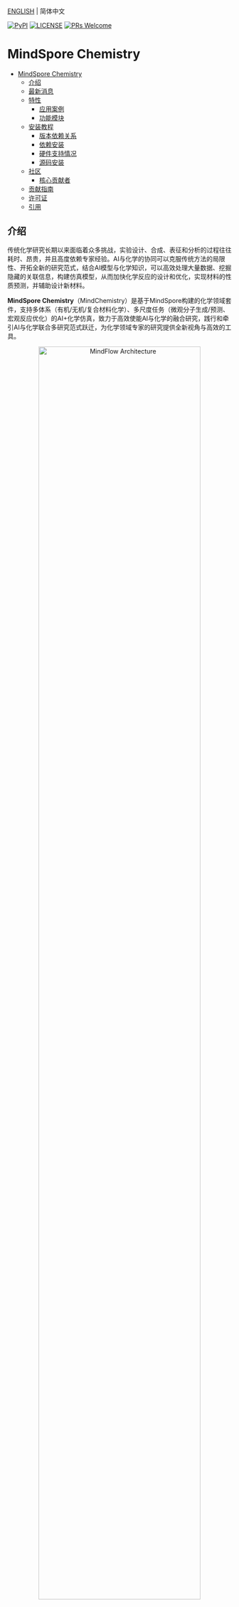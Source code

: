 [ENGLISH](README.md) | 简体中文

[![PyPI](https://badge.fury.io/py/mindspore.svg)](https://badge.fury.io/py/mindspore)
[![LICENSE](https://img.shields.io/github/license/mindspore-ai/mindspore.svg?style=flat-square)](https://github.com/mindspore-ai/mindspore/blob/master/LICENSE)
[![PRs Welcome](https://img.shields.io/badge/PRs-welcome-brightgreen.svg?style=flat-square)](https://gitee.com/mindspore/mindscience/pulls)

# MindSpore Chemistry

- [MindSpore Chemistry](#mindspore-chemistry)
    - [介绍](#介绍)
    - [最新消息](#最新消息)
    - [特性](#特性)
        - [应用案例](#应用案例)
        - [功能模块](#功能模块)
    - [安装教程](#安装教程)
        - [版本依赖关系](#版本依赖关系)
        - [依赖安装](#依赖安装)
        - [硬件支持情况](#硬件支持情况)
        - [源码安装](#源码安装)
    - [社区](#社区)
        - [核心贡献者](#核心贡献者)
    - [贡献指南](#贡献指南)
    - [许可证](#许可证)
    - [引用](#引用)

## 介绍

传统化学研究长期以来面临着众多挑战，实验设计、合成、表征和分析的过程往往耗时、昂贵，并且高度依赖专家经验。AI与化学的协同可以克服传统方法的局限性、开拓全新的研究范式，结合AI模型与化学知识，可以高效处理大量数据、挖掘隐藏的关联信息，构建仿真模型，从而加快化学反应的设计和优化，实现材料的性质预测，并辅助设计新材料。

**MindSpore Chemistry**（MindChemistry）是基于MindSpore构建的化学领域套件，支持多体系（有机/无机/复合材料化学）、多尺度任务（微观分子生成/预测、宏观反应优化）的AI+化学仿真，致力于高效使能AI与化学的融合研究，践行和牵引AI与化学联合多研究范式跃迁，为化学领域专家的研究提供全新视角与高效的工具。

<div align=center><img src="./docs/mindchemistry_archi_cn.png" alt="MindFlow Architecture" width="85%"/></div>

## 最新消息

- `2024.07.30` 2024年7月30日 MindChemistry 0.1.0版本发布。

## 特性

### 应用案例

- **分子生成**：
    - **体系**：无机化学
    - **数据**：高熵合金数据集。高熵合金数据集中包含了已知高熵合金的组分以及热动力学性质等信息，提供金属组分类型及组分比例，以及居里温度、磁致伸缩等热动力学性质信息。
    - **任务**：高熵合金组分设计。我们集成了基于主动学习进行高熵合金设计的方法[1]，设计热膨胀系数极低的高熵合金组分。在主动学习流程中，首先基于AI模型生成候选的高熵合金组分，并基于预测模型和热动力学计算预测热膨胀系数对候选组分进行筛选，最终需要研究者基于实验验证确定最终的高熵合金组分。

<div align=center><img src="./docs/high-alloy_cn.png" alt="high-alloy" width="75%"/></div>

- **分子预测**：
    - **体系**：有机化学
    - **数据**：Revised Molecular Dynamics 17(rMD17)数据集。rMD17数据集包含了多种有机化合物的分子动力学性质，提供化合物的原子位置、原子数等描述信息以及能量、力场等性质信息。
    - **任务**：分子能量预测。我们集成了NequIP模型[2]、Allegro模型[3]，根据分子体系中各原子的位置与原子数信息构建图结构描述，基于等变计算与图神经网络，计算出分子体系能量。

<div align=center><img src="./docs/nequip_cn.png" alt="nequip" width="75%"/></div>

- **电子结构预测**：
    - **体系**：材料化学
    - **数据**：双层石墨烯数据集。该数据集包含了原子位置、原子数等描述信息以及哈密顿量等性质信息。
    - **任务**：密度泛函理论哈密顿量预测。我们集成了DeephE3nn模型[4]，基于E3的等变神经网络，利用原子的结构去预测其的哈密顿量。

- **晶体材料性质预测**：
    - **体系**：材料化学
    - **数据**：JARVIS-DFT 3D数据集。该数据集包含了晶体材料的原子位置、原子数等描述信息以及能量、力场等性质信息。
    - **任务**：晶体材料性质预测。我们集成了Matformer模型[5]，基于图神经网络和Transformer架构的模型，用于预测晶体材料的各种性质。

### 功能模块

- **等变计算库**
    - **简介**：对称性是科学领域的重要性质。等变神经网络以具有物理意义表征刻画化合物体系输入，并使得输入与输出在空间平移、旋转和反演等变换中具有等变性。使用等变神经网络来对科学场景建模可以提高数据的表征效率和模型的训练效率。
    - **核心模块**：等变计算库中集成了不可约表示、球谐函数以及张量积等基础模块，实现底层逻辑与运算过程，并基于基础模块构建了等变激活层、等变线性层和等变卷积层等神经网络层，可以更方便地调用从而构建等变神经网络。

<div align=center><img src="./docs/e3_cn.png" alt="等变计算库" width="75%"/></div>

## 安装教程

### 版本依赖关系

由于MindChemistry与MindSpore有依赖关系，请根据下表中所指示的对应关系，在[MindSpore下载页面](https://www.mindspore.cn/versions)下载并安装对应的whl包。

| MindChemistry | 分支   | MindSpore | Python |
| :------------ | :----- |:----------| :----- |
| master        | master  | >=2.3     | >=3.8  |
| 0.1.0         | r0.6    | >=2.2.12  | >=3.8  |

### 依赖安装

```bash
pip install -r requirements.txt
```

### 硬件支持情况

| 硬件平台                  | 操作系统        | 状态 |
|:----------------------| :-------------- | :--- |
| Atlas A2训练系列产品        | Ubuntu-x86      | ✔️ |
|                       | Ubuntu-aarch64  | ✔️ |
|                       | EulerOS-aarch64 | ✔️ |
|                       | CentOS-x86      | ✔️ |
|                       | CentOS-aarch64  | ✔️ |

### 源码安装

- **从Gitee下载源码**

    ```bash
    git clone https://gitee.com/mindspore/mindscience.git
    cd {PATH}/mindscience/MindChemistry
    ```

- **编译昇腾Ascend后端源码**

    ```bash
    bash build.sh -e ascend
    ```

- **安装编译所得whl包**

    ```bash
    cd {PATH}/mindscience/MindChemistry/output
    pip install mindchemistry_*.whl
    ```

## 社区

### 核心贡献者

感谢以下开发者做出的贡献：

yufan, wangzidong, liuhongsheng, gongyue, gengchenhua, linghejing, yanchaojie, suyun, wujian, caowenbin

## 贡献指南

- 如何贡献您的代码，请点击此处查看：[贡献指南](https://gitee.com/mindspore/mindscience/blob/master/CONTRIBUTION.md)

## 许可证

[Apache License 2.0](http://www.apache.org/licenses/LICENSE-2.0)

## 引用

[1] Rao Z, Tung P Y, Xie R, et al. Machine learning-enabled high-entropy alloy discovery[J]. Science, 2022, 378(6615): 78-85.

[2] Batzner S, Musaelian A, Sun L, et al. E(3)-equivariant graph neural networks for data-efficient and accurate interatomic potentials[J]. Nature communications, 2022, 13(1): 2453.

[3] Musaelian A, Batzner S, Johansson A, et al. Learning local equivariant representations for large-scale atomistic dynamics[J]. Nature communications, 2023, 14(1): 579.

[4] Xiaoxun Gong, He Li, Nianlong Zou, et al. General framework for E(3)-equivariant neural network representation of density functional theory Hamiltonian[J]. Nature communications, 2023, 14: 2848.

[5] Keqiang Yan, Yi Liu, Yuchao Lin, Shuiwang ji, et al. Periodic Graph Transformers for Crystal Material Property Prediction[J]. arXiv:2209.11807v1 [cs.LG] 23 sep 2022.

